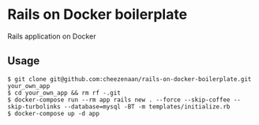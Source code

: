 # Rails on Docker boilerplate

Rails application on Docker

## Usage

```/bin/bash
$ git clone git@github.com:cheezenaan/rails-on-docker-boilerplate.git your_own_app
$ cd your_own_app && rm rf -.git
$ docker-compose run --rm app rails new . --force --skip-coffee --skip-turbolinks --database=mysql -BT -m templates/initialize.rb
$ docker-compose up -d app
```
